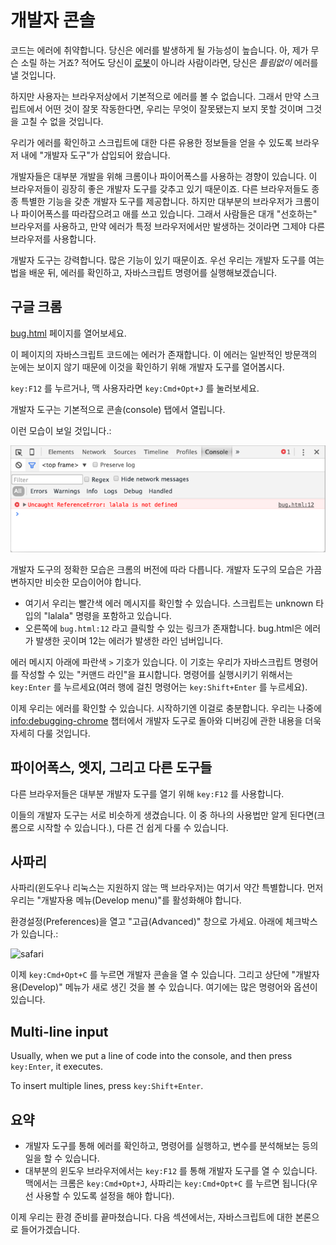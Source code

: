 # 개발자 콘솔

코드는 에러에 취약합니다. 당신은 에러를 발생하게 될 가능성이 높습니다. 아, 제가 무슨 소릴 하는 거죠? 적어도 당신이 [로봇](https://en.wikipedia.org/wiki/Bender_(Futurama))이 아니라 사람이라면, 당신은 *틀림없이* 에러를 낼 것입니다. 

하지만 사용자는 브라우저상에서 기본적으로 에러를 볼 수 없습니다. 그래서 만약 스크립트에서 어떤 것이 잘못 작동한다면, 우리는 무엇이 잘못됐는지 보지 못할 것이며 그것을 고칠 수 없을 것입니다.

우리가 에러를 확인하고 스크립트에 대한 다른 유용한 정보들을 얻을 수 있도록 브라우저 내에 "개발자 도구"가 삽입되어 왔습니다.

개발자들은 대부분 개발을 위해 크롬이나 파이어폭스를 사용하는 경향이 있습니다. 이 브라우저들이 굉장히 좋은 개발자 도구를 갖추고 있기 때문이죠. 다른 브라우저들도 종종 특별한 기능을 갖춘 개발자 도구를 제공합니다. 하지만 대부분의 브라우저가 크롬이나 파이어폭스를 따라잡으려고 애를 쓰고 있습니다. 그래서 사람들은 대개 "선호하는" 브라우저를 사용하고, 만약 에러가 특정 브라우저에서만 발생하는 것이라면 그제야 다른 브라우저를 사용합니다. 

개발자 도구는 강력합니다. 많은 기능이 있기 때문이죠. 우선 우리는 개발자 도구를 여는 법을 배운 뒤, 에러를 확인하고, 자바스크립트 명령어를 실행해보겠습니다. 

## 구글 크롬

[bug.html](bug.html) 페이지를 열어보세요.

이 페이지의 자바스크립트 코드에는 에러가 존재합니다. 이 에러는 일반적인 방문객의 눈에는 보이지 않기 때문에 이것을 확인하기 위해 개발자 도구를 열어봅시다.

`key:F12` 를 누르거나, 맥 사용자라면 `key:Cmd+Opt+J` 를 눌러보세요.

개발자 도구는 기본적으로 콘솔(console) 탭에서 열립니다.

이런 모습이 보일 것입니다.:

![chrome](chrome.png)

개발자 도구의 정확한 모습은 크롬의 버전에 따라 다릅니다. 개발자 도구의 모습은 가끔 변하지만 비슷한 모습이어야 합니다.

- 여기서 우리는 빨간색 에러 메시지를 확인할 수 있습니다. 스크립트는 unknown 타입의 "lalala" 명령을 포함하고 있습니다.
- 오른쪽에 `bug.html:12` 라고 클릭할 수 있는 링크가 존재합니다. bug.html은 에러가 발생한 곳이며 12는 에러가 발생한 라인 넘버입니다.

에러 메시지 아래에 파란색 `>` 기호가 있습니다. 이 기호는 우리가 자바스크립트 명령어를 작성할 수 있는 "커맨드 라인"을 표시합니다. 명령어를 실행시키기 위해서는 `key:Enter` 를 누르세요(여러 행에 걸친 명령어는 `key:Shift+Enter` 를 누르세요).

이제 우리는 에러를 확인할 수 있습니다. 시작하기엔 이걸로 충분합니다. 우리는 나중에 <info:debugging-chrome> 챕터에서 개발자 도구로 돌아와 디버깅에 관한 내용을 더욱 자세히 다룰 것입니다.


## 파이어폭스, 엣지, 그리고 다른 도구들

다른 브라우저들은 대부분 개발자 도구를 열기 위해 `key:F12` 를 사용합니다.

이들의 개발자 도구는 서로 비슷하게 생겼습니다. 이 중 하나의 사용법만 알게 된다면(크롬으로 시작할 수 있습니다.), 다른 건 쉽게 다룰 수 있습니다.

## 사파리

사파리(윈도우나 리눅스는 지원하지 않는 맥 브라우저)는 여기서 약간 특별합니다. 먼저 우리는 "개발자용 메뉴(Develop menu)"를 활성화해야 합니다.

환경설정(Preferences)을 열고 "고급(Advanced)" 창으로 가세요. 아래에 체크박스가 있습니다.:

![safari](safari.png)

이제 `key:Cmd+Opt+C` 를 누르면 개발자 콘솔을 열 수 있습니다. 그리고 상단에 "개발자용(Develop)" 메뉴가 새로 생긴 것을 볼 수 있습니다. 여기에는 많은 명령어와 옵션이 있습니다.

## Multi-line input

Usually, when we put a line of code into the console, and then press `key:Enter`, it executes.

To insert multiple lines, press `key:Shift+Enter`.

## 요약

- 개발자 도구를 통해 에러를 확인하고, 명령어를 실행하고, 변수를 분석해보는 등의 일을 할 수 있습니다.
- 대부분의 윈도우 브라우저에서는 `key:F12` 를 통해 개발자 도구를 열 수 있습니다. 맥에서는 크롬은 `key:Cmd+Opt+J`, 사파리는 `key:Cmd+Opt+C` 를 누르면 됩니다(우선 사용할 수 있도록 설정을 해야 합니다).

이제 우리는 환경 준비를 끝마쳤습니다. 다음 섹션에서는, 자바스크립트에 대한 본론으로 들어가겠습니다.
